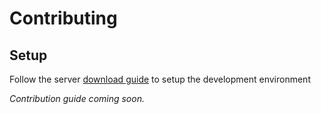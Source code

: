 # Contributing

## Setup

Follow the server [download guide](./download) to setup the development environment

_Contribution guide coming soon._
